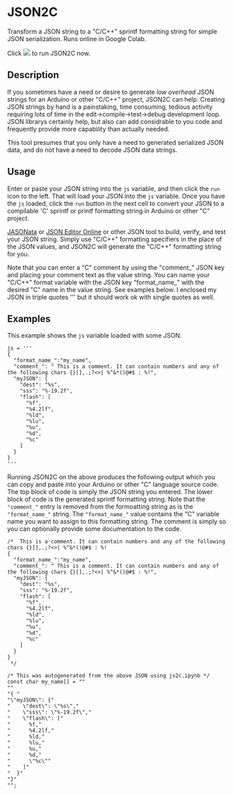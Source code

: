 # JSON2C
 Transform a JSON string to a "C/C++" sprintf formatting string for simple JSON serialization.  Runs online in Google Colab.

Click [<img src=https://colab.research.google.com/assets/colab-badge.svg>](https://colab.research.google.com/github/lidar532/JSON2C/blob/main/JSON2C.ipynb)
to run JSON2C now.

## Description
If you sometimes have a need or desire to generate *low overhead* JSON strings for an Arduino or other 
"C/C++" project, JSON2C can help. Creating JSON strings by hand is a painstaking, time consuming, tedious activity 
requiring lots of time in the edit->compile->test->debug development loop. JSON librarys certainly help, but 
also can add considrable to you code and frequently provide more capability than actually needed.  

This tool presumes that you only have a need to generated serialized JSON data, and do not have a need to 
decode JSON data strings.

## Usage
Enter or paste your JSON string into the `js` variable, and then click the `run` icon to the left.
That will load your JSON into the `js` variable. 
Once you have the `js` loaded, click the `run` button in the next cell to convert your JSON to a compilable 'C' sprintf or printf formatting string in Arduino or other "C" project.  

[JASONata](https://try.jsonata.org/) or 
[JSON Editor Online](https://jsoneditoronline.org/) or 
other JSON tool to build, verify, and test your JSON string.
Simply use "C/C++" formatting specifiers in the place of the JSON values, and JSON2C will generate the "C/C++" formatting string for you.

Note that you can enter a "C" comment by using the "comment_" JSON key and placing your comment text as the value string. 
You can name your "C/C++" format variable with the JSON key "format_name_" with the desired "C" name in the value string. 
See examples below. 
I enclosed my JSON in triple quotes ''' but it should work ok with single quotes as well. 

## Examples

This example shows the `js` variable loaded with some JSON.
```
js = '''
{ 
  "format_name_":"my_name",
  "comment_": " This is a comment. It can contain numbers and any of the following chars {}[],.;?<>| %^&*()@#$ : %!",
  "myJSON": {
    "dest": "%s",
    "sss": "%-19.2f",
    "flash": [
      "%f",
      "%4.2lf",
      "%ld",
      "%lu",
      "%u",
      "%d",
      "%c"
    ]
  }
}
'''
```

Running JSON2C on the above produces the following output which you can copy and paste into your Arduino or other "C" language source code. 
The top block of code is simply the JSON string you entered.  The lower block of code is the generated sprintf formatting string. 
Note that the `"comment_"` entry is removed from the formoatting string as is the `"format_name_"` string. The `"format_name_"` value
contains the "C" variable name you want to assign to this formatting string.  The comment is simply so you can optionally provide
some documentation to the code.
```
/*  This is a comment. It can contain numbers and any of the following chars {}[],.;?<>| %^&*()@#$ : %! 
{ 
  "format_name_":"my_name",
  "comment_": " This is a comment. It can contain numbers and any of the following chars {}[],.;?<>| %^&*()@#$ : %!",
  "myJSON": {
    "dest": "%s",
    "sss": "%-19.2f",
    "flash": [
      "%f",
      "%4.2lf",
      "%ld",
      "%lu",
      "%u",
      "%d",
      "%c"
    ]
  }
}
 */

/* This was autogenerated from the above JSON using js2c.ipynb */
const char my_name[] = ""
""
"{ "
"\"myJSON\": {"
"    \"dest\": \"%s\","
"    \"sss\": \"%-19.2f\","
"    \"flash\": ["
"      %f,"
"      %4.2lf,"
"      %ld,"
"      %lu,"
"      %u,"
"      %d,"
"      \"%c\""
"    ]"
"  }"
"}"
"";

```


